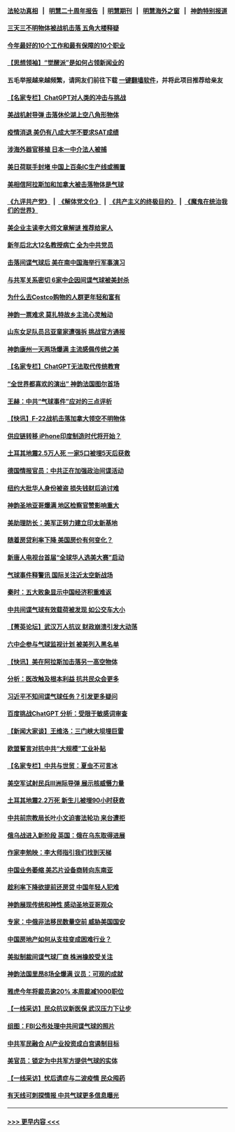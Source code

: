 #### [法轮功真相](https://github.com/gfw-breaker/truth/blob/master/README.md?t=0) &nbsp;&nbsp;|&nbsp;&nbsp; [明慧二十周年报告](https://github.com/gfw-breaker/mh-reports/blob/master/README.md?t=0) &nbsp;&nbsp;|&nbsp;&nbsp;[明慧期刊](https://github.com/gfw-breaker/mh-qikan) &nbsp;&nbsp;|&nbsp;&nbsp; [明慧海外之窗](https://github.com/gfw-breaker/mh-news/blob/master/README.md?t=0) &nbsp;&nbsp;|&nbsp;&nbsp; [神韵特别报道](https://github.com/gfw-breaker/mh-news/blob/master/shenyun.md?t=0)
#### [三天三不明物体被战机击落 五角大楼释疑](../pages/nf4514/n13928450.md?t=02131543) 
#### [今年最好的10个工作和最有保障的10个职业](../pages/nf4514/n13925955.md?t=02131543) 
#### [【思想领袖】“觉醒派”是如何占领新闻业的](../pages/nf4514/n13895817.md?t=02131543) 
#### 五毛举报越来越频繁，请网友们前往下载 [一键翻墙软件](https://github.com/gfw-breaker/ssr-accounts)，并将此项目推荐给亲友
#### [【名家专栏】ChatGPT对人类的冲击与挑战](../pages/nf4514/n13925475.md?t=02131543) 
#### [美战机射导弹 击落休伦湖上空八角形物体](../pages/nf4514/n13928353.md?t=02131543) 
#### [疫情消退 美仍有八成大学不要求SAT成绩](../pages/nf4514/n13928247.md?t=02131543) 
#### [涉海外器官移植 日本一中介法人被捕](../pages/nf4514/n13928266.md?t=02131543) 
#### [美日荷联手封堵 中国上百条IC生产线或搁置](../pages/nf4514/n13928285.md?t=02131543) 
#### [美相信阿拉斯加和加拿大被击落物体是气球](../pages/nf4514/n13928255.md?t=02131543) 
#### [《九评共产党》](https://github.com/begood0513/9ping.md/blob/master/README.md) &nbsp;|&nbsp; [《解体党文化》](../../../../jtdwh.md/blob/master/README.md)  &nbsp;|&nbsp; [《共产主义的终极目的》](../../../../gczydzjmd.md/blob/master/README.md) &nbsp;|&nbsp; [《魔鬼在统治我们的世界》](../../../../mgztzwmdsj.md/blob/master/README.md) 
#### [美企业主读李大师文章解谜 推荐给家人](../pages/nf4514/n13927771.md?t=02131543) 
#### [新年后北大12名教授病亡 全为中共党员](../pages/nf4514/n13928257.md?t=02131543) 
#### [击落间谍气球后 美在南中国海举行军事演习](../pages/nf4514/n13928238.md?t=02131543) 
#### [与共军关系密切 6家中企因间谍气球被美封杀](../pages/nf4514/n13928239.md?t=02131543) 
#### [为什么去Costco购物的人群更年轻和富有](../pages/nf4514/n13927372.md?t=02131543) 
#### [神韵一票难求 莫扎特故乡主流心灵触动](../pages/nf4514/n13927851.md?t=02131543) 
#### [山东女足队员吕亚童家遭强拆 挑战官方通报](../pages/nf4514/n13927831.md?t=02131543) 
#### [神韵康州一天两场爆满 主流感佩传统之美](../pages/nf4514/n13928015.md?t=02131543) 
#### [【名家专栏】ChatGPT无法取代传统教育](../pages/nf4514/n13927127.md?t=02131543) 
#### [“全世界都喜欢的演出” 神韵法国图尔首场](../pages/nf4514/n13927865.md?t=02131543) 
#### [王赫：中共“气球事件”应对的三点评析](../pages/nf4514/n13927749.md?t=02131543) 
#### [【快讯】F-22战机击落加拿大领空不明物体](../pages/nf4514/n13927769.md?t=02131543) 
#### [供应链转移 iPhone印度制造时代将开始？](../pages/nf4514/n13927744.md?t=02131543) 
#### [土耳其地震2.5万人死 一家5口被埋5天后获救](../pages/nf4514/n13927625.md?t=02131543) 
#### [德国情报官员：中共正在加强政治间谍活动](../pages/nf4514/n13927691.md?t=02131543) 
#### [纽约大批华人身份被盗 损失钱财后追讨难](../pages/nf4514/n13927447.md?t=02131543) 
#### [神韵圣地亚哥爆满 地区检察官赞影响重大](../pages/nf4514/n13927629.md?t=02131543) 
#### [美助理防长：美军正努力建立印太新基地](../pages/nf4514/n13927510.md?t=02131543) 
#### [随着房贷利率下降 美国房价有何变化？](../pages/nf4514/n13927408.md?t=02131543) 
#### [新唐人电视台首届“全球华人选美大赛”启动](../pages/nf4514/n13927471.md?t=02131543) 
#### [气球事件释警讯 国际关注近太空新战场](../pages/nf4514/n13927404.md?t=02131543) 
#### [秦时：五大败象显示中国经济积重难返](../pages/nf4514/n13927241.md?t=02131543) 
#### [中共间谍气球有效载荷被发现 如公交车大小](../pages/nf4514/n13927327.md?t=02131543) 
#### [【菁英论坛】武汉万人抗议 财政崩溃引发大动荡](../pages/nf4514/n13927204.md?t=02131543) 
#### [六中企参与气球监视计划 被美列入黑名单](../pages/nf4514/n13927280.md?t=02131543) 
#### [【快讯】美在阿拉斯加击落另一高空物体](../pages/nf4514/n13927261.md?t=02131543) 
#### [分析：医改触及根本利益 抗共民众会更多](../pages/nf4514/n13926456.md?t=02131543) 
#### [习近平不知间谍气球任务？引发更多疑问](../pages/nf4514/n13927245.md?t=02131543) 
#### [百度挑战ChatGPT 分析：受限于敏感词审查](../pages/nf4514/n13927243.md?t=02131543) 
#### [【新闻大家谈】王维洛：三门峡大坝埋巨雷](../pages/nf4514/n13927174.md?t=02131543) 
#### [欧盟誓言对抗中共“大规模”工业补贴](../pages/nf4514/n13927206.md?t=02131543) 
#### [【名家专栏】中共与世贸：夏虫不可言冰](../pages/nf4514/n13924595.md?t=02131543) 
#### [美空军试射民兵III洲际导弹 展示核威慑力量](../pages/nf4514/n13927219.md?t=02131543) 
#### [土耳其地震2.2万死 新生儿被埋90小时获救](../pages/nf4514/n13927032.md?t=02131543) 
#### [中共前宗教局长叶小文迫害法轮功 来台遭拒](../pages/nf4514/n13927164.md?t=02131543) 
#### [俄乌战进入新阶段 英国：俄在乌东取得进展](../pages/nf4514/n13927045.md?t=02131543) 
#### [作家李勉映：李大师指引我们找到天梯](../pages/nf4514/n13926941.md?t=02131543) 
#### [中国业务萎缩 美芯片设备商转向东南亚](../pages/nf4514/n13926951.md?t=02131543) 
#### [趁利率下降欲提前还房贷 中国年轻人犯难](../pages/nf4514/n13926729.md?t=02131543) 
#### [神韵展现传统和神性 感动圣地亚哥观众](../pages/nf4514/n13927175.md?t=02131543) 
#### [专家：中俄非法移民数量空前 威胁美国国安](../pages/nf4514/n13926866.md?t=02131543) 
#### [中国房地产如何从支柱变成困难行业？](../pages/nf4514/n13926791.md?t=02131543) 
#### [美拟制裁间谍气球厂商 株洲橡胶受关注](../pages/nf4514/n13926559.md?t=02131543) 
#### [神韵法国里昂8场全爆满 议员：可观的成就](../pages/nf4514/n13926742.md?t=02131543) 
#### [雅虎今年将裁员逾20% 本周裁减1000职位](../pages/nf4514/n13926632.md?t=02131543) 
#### [【一线采访】民众抗议新医保 武汉压力下让步](../pages/nf4514/n13926500.md?t=02131543) 
#### [组图：FBI公布处理中共间谍气球的照片](../pages/nf4514/n13926494.md?t=02131543) 
#### [中共军民融合 AI产业投资成白宫遏制目标](../pages/nf4514/n13926491.md?t=02131543) 
#### [美官员：锁定为中共军方提供气球的实体](../pages/nf4514/n13926473.md?t=02131543) 
#### [【一线采访】忧后遗症与二波疫情 民众囤药](../pages/nf4514/n13926211.md?t=02131543) 
#### [有天线可刺探情报 中共气球更多信息曝光](../pages/nf4514/n13926469.md?t=02131543) 

----
#### [ >>> 更早内容 <<< ](../indexes/nf4514-earlier.md)

